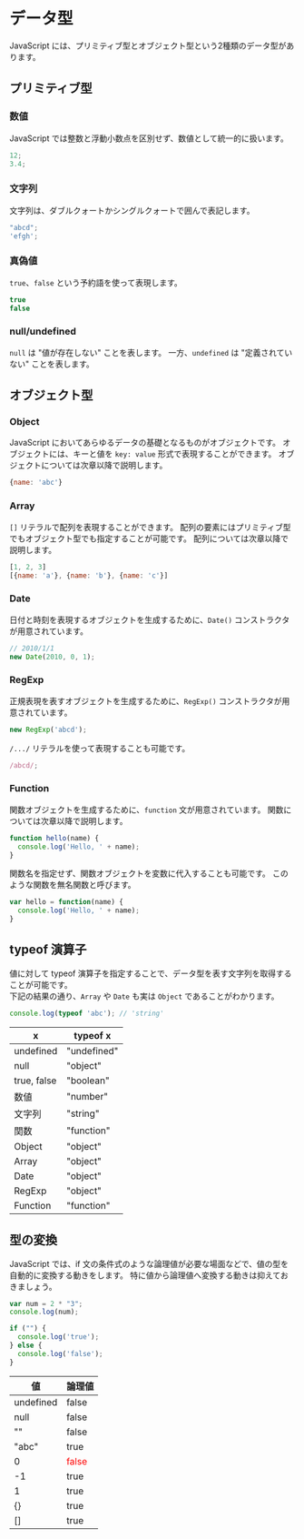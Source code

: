 # データ型

JavaScript には、プリミティブ型とオブジェクト型という2種類のデータ型があります。

## プリミティブ型

### 数値

JavaScript では整数と浮動小数点を区別せず、数値として統一的に扱います。

```javascript
12;
3.4;
```

### 文字列

文字列は、ダブルクォートかシングルクォートで囲んで表記します。

```javascript
"abcd";
'efgh';
```

### 真偽値

`true`、`false` という予約語を使って表現します。

```javascript
true
false
```

### null/undefined

`null` は "値が存在しない" ことを表します。
一方、`undefined` は "定義されていない" ことを表します。

## オブジェクト型

### Object

JavaScript においてあらゆるデータの基礎となるものがオブジェクトです。
オブジェクトには、キーと値を `key: value` 形式で表現することができます。
オブジェクトについては次章以降で説明します。

```javascript
{name: 'abc'}
```

### Array

`[]` リテラルで配列を表現することができます。
配列の要素にはプリミティブ型でもオブジェクト型でも指定することが可能です。
配列については次章以降で説明します。

```javascript
[1, 2, 3]
[{name: 'a'}, {name: 'b'}, {name: 'c'}]
```

### Date

日付と時刻を表現するオブジェクトを生成するために、`Date()` コンストラクタが用意されています。

```javascript
// 2010/1/1
new Date(2010, 0, 1);
```

### RegExp

正規表現を表すオブジェクトを生成するために、`RegExp()` コンストラクタが用意されています。

```javascript
new RegExp('abcd');
```

`/.../` リテラルを使って表現することも可能です。

```javascript
/abcd/;
```

### Function

関数オブジェクトを生成するために、`function` 文が用意されています。
関数については次章以降で説明します。

```javascript
function hello(name) {
  console.log('Hello, ' + name);
}
```

関数名を指定せず、関数オブジェクトを変数に代入することも可能です。
このような関数を無名関数と呼びます。

```javascript
var hello = function(name) {
  console.log('Hello, ' + name);
}
```

## typeof 演算子

値に対して typeof 演算子を指定することで、データ型を表す文字列を取得することが可能です。  
下記の結果の通り、`Array` や `Date` も実は `Object` であることがわかります。

```javascript
console.log(typeof 'abc'); // 'string'
```

| x | typeof x |
| --- | --- |
| undefined | "undefined" |
| null | "object" |
| true, false | "boolean" |
| 数値 | "number" |
| 文字列 | "string" |
| 関数 | "function" |
| Object | "object" |
| Array | "object" |
| Date | "object" |
| RegExp | "object" |
| Function | "function" |

## 型の変換

JavaScript では、if 文の条件式のような論理値が必要な場面などで、値の型を自動的に変換する動きをします。
特に値から論理値へ変換する動きは抑えておきましょう。

```javascript
var num = 2 * "3";
console.log(num);

if ("") {
  console.log('true');
} else {
  console.log('false');
}
```

| 値 | 論理値 |
| --- | --- |
| undefined | false |
| null | false |
| "" | false |
| "abc" | true |
| 0 | <font color="red">false</font> |
| -1 | true |
| 1 | true |
| {} | true |
| [] | true |
